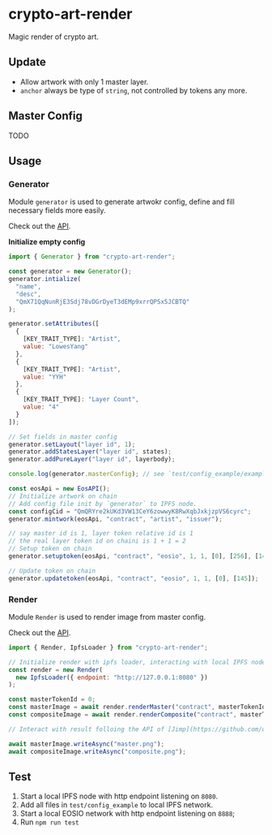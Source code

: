 # crypto-art-render

Magic render of crypto art.

## Update

- Allow artwork with only 1 master layer.
- `anchor` always be type of `string`, not controlled by tokens any more.

## Master Config

TODO

## Usage

### Generator

Module `generator` is used to generate artwokr config, define and fill necessary fields more easily.

Check out the [API]("./docs/classes/_generator_.generator.html").

**Initialize empty config**

```javascript
import { Generator } from "crypto-art-render";

const generator = new Generator();
generator.intialize(
  "name",
  "desc",
  "QmX71QqNunRjE3Sdj78vDGrDyeT3dEMp9xrrQPSx5JCBTQ"
);

generator.setAttributes([
  {
    [KEY_TRAIT_TYPE]: "Artist",
    value: "LowesYang"
  },
  {
    [KEY_TRAIT_TYPE]: "Artist",
    value: "YYH"
  },
  {
    [KEY_TRAIT_TYPE]: "Layer Count",
    value: "4"
  }
]);

// Set fields in master config
generator.setLayout("layer id", 1);
generator.addStatesLayer("layer id", states);
generator.addPureLayer("layer id", layerbody);

console.log(generator.masterConfig); // see `test/config_example/example1.json`

const eosApi = new EosAPI();
// Initialize artwork on chain
// Add config file init by `generator` to IPFS node.
const configCid = "QmQRYre2kUKd3VW13CeY6zowwyK8RwXqbJxkjzpVS6cyrc";
generator.mintwork(eosApi, "contract", "artist", "issuer");

// say master id is 1, layer token relative id is 1
// the real layer token id on chaini is 1 + 1 = 2
// Setup token on chain
generator.setuptoken(eosApi, "contract", "eosio", 1, 1, [0], [256], [144]);

// Update token on chain
generator.updatetoken(eosApi, "contract", "eosio", 1, 1, [0], [145]);
```

### Render

Module `Render` is used to render image from master config.

Check out the [API]("./docs/classes/_render_.render.html").

```javascript
import { Render, IpfsLoader } from "crypto-art-render";

// Initialize render with ipfs loader, interacting with local IPFS node
const render = new Render(
  new IpfsLoader({ endpoint: "http://127.0.0.1:8080" })
);

const masterTokenId = 0;
const masterImage = await render.renderMaster("contract", masterTokenId);
const compositeImage = await render.renderComposite("contract", masterTokenId);

// Interact with result folloing the API of [Jimp](https://github.com/oliver-moran/jimp/tree/master/packages/jimp)

await masterImage.writeAsync("master.png");
await compositeImage.writeAsync("composite.png");
```

## Test

1. Start a local IPFS node with http endpoint listening on `8080`.
2. Add all files in `test/config_example` to local IPFS network.
3. Start a local EOSIO network with http endpoint listening on `8888`;
4. Run `npm run test`
